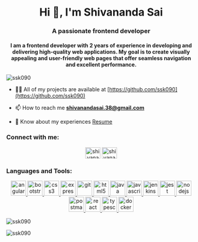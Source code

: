<h1 align="center">Hi 👋, I'm Shivananda Sai</h1>
<h3 align="center">A passionate frontend developer</h3>
<h4 align="center">I am a frontend developer with 2 years of experience in developing and delivering high-quality web applications. My goal is to create visually appealing and user-friendly web pages that offer seamless navigation and excellent performance.
</h4>

<p align="left"> <img src="https://komarev.com/ghpvc/?username=ssk090&label=Profile%20views&color=000000&style=flat" alt="ssk090" /> </p>

- 👨‍💻 All of my projects are available at [https://github.com/ssk090](https://github.com/ssk090)

- 📫 How to reach me **shivanandasai.38@gmail.com**

- 📄 Know about my experiences [Resume](https://drive.google.com/file/d/1kPDML7w1_qZIOwHObJfRqbRak5qd5xLz/view?usp=sharing)

<h3 align="left">Connect with me:</h3>
<p align="center">
<a href="https://twitter.com/shivananda_ssk" target="blank"><img align="center" src="https://upload.wikimedia.org/wikipedia/commons/thumb/4/4f/Twitter-logo.svg/2491px-Twitter-logo.svg.png" alt="shivananda_ssk" height="30" width="40" /></a>
<a href="https://linkedin.com/in/shivanandasai" target="blank"><img align="center" src="https://upload.wikimedia.org/wikipedia/commons/thumb/8/81/LinkedIn_icon.svg/2048px-LinkedIn_icon.svg.png" alt="shivanandasai" height="30" width="40" /></a>
</p>

<h3 align="left">Languages and Tools:</h3>
<p align="center"> <a href="https://angular.io" target="_blank" rel="noreferrer"> <img src="https://angular.io/assets/images/logos/angular/angular.svg" alt="angular" width="40" height="40"/> </a> <a href="https://getbootstrap.com" target="_blank" rel="noreferrer"> <img src="https://upload.wikimedia.org/wikipedia/commons/thumb/b/b2/Bootstrap_logo.svg/1280px-Bootstrap_logo.svg.png" alt="bootstrap" width="40" height="40"/> </a> <a href="https://www.w3schools.com/css/" target="_blank" rel="noreferrer"> <img src="https://upload.wikimedia.org/wikipedia/commons/thumb/d/d5/CSS3_logo_and_wordmark.svg/1200px-CSS3_logo_and_wordmark.svg.png" alt="css3" width="40" height="40"/> </a> <a href="https://expressjs.com" target="_blank" rel="noreferrer"> <img src="https://www.pngfind.com/pngs/m/136-1363736_express-js-icon-png-transparent-png.png" alt="express" width="40" height="40"/> </a> <a href="https://git-scm.com/" target="_blank" rel="noreferrer"> <img src="https://www.vectorlogo.zone/logos/git-scm/git-scm-icon.svg" alt="git" width="40" height="40"/> </a> <a href="https://www.w3.org/html/" target="_blank" rel="noreferrer"> <img src="https://upload.wikimedia.org/wikipedia/commons/thumb/6/61/HTML5_logo_and_wordmark.svg/2048px-HTML5_logo_and_wordmark.svg.png" alt="html5" width="40" height="40"/> </a> <a href="https://www.java.com" target="_blank" rel="noreferrer"> <img src="https://spng.pngfind.com/pngs/s/74-744402_java-logo-png-transparent-svg-vector-freebie-supply.png" alt="java" width="40" height="40"/> </a> <a href="https://developer.mozilla.org/en-US/docs/Web/JavaScript" target="_blank" rel="noreferrer"> <img src="https://cdn.worldvectorlogo.com/logos/logo-javascript.svg" alt="javascript" width="40" height="40"/> </a> <a href="https://www.jenkins.io" target="_blank" rel="noreferrer"> <img src="https://www.vectorlogo.zone/logos/jenkins/jenkins-icon.svg" alt="jenkins" width="40" height="40"/> </a> <a href="https://jestjs.io" target="_blank" rel="noreferrer"> <img src="https://www.vectorlogo.zone/logos/jestjsio/jestjsio-icon.svg" alt="jest" width="40" height="40"/> </a> <a href="https://nodejs.org" target="_blank" rel="noreferrer"> <img src="https://cdn.iconscout.com/icon/free/png-256/node-js-1174925.png" alt="nodejs" width="40" height="40"/> </a> <a href="https://postman.com" target="_blank" rel="noreferrer"> <img src="https://www.vectorlogo.zone/logos/getpostman/getpostman-icon.svg" alt="postman" width="40" height="40"/> </a> <a href="https://reactjs.org/" target="_blank" rel="noreferrer"> <img src="https://upload.wikimedia.org/wikipedia/commons/thumb/a/a7/React-icon.svg/2300px-React-icon.svg.png" alt="react" width="40" height="40"/> </a> <a href="https://www.typescriptlang.org/" target="_blank" rel="noreferrer"> <img src="https://upload.wikimedia.org/wikipedia/commons/thumb/4/4c/Typescript_logo_2020.svg/1024px-Typescript_logo_2020.svg.png" alt="typescript" width="40" height="40"/> </a> <a href="https://www.docker.com/" target="_blank" rel="noreferrer"> <img src="https://cdn-icons-png.flaticon.com/512/919/919853.png" alt="docker" width="40" height="40"/> </a></p>

<p><img align="center" src="https://github-readme-stats.vercel.app/api/top-langs?username=ssk090&show_icons=true&theme=dark&title_color=ffffff&text_color=ffffff&locale=en&layout=compact" alt="ssk090" /></p>

<p><img align="center" src="https://github-readme-streak-stats.herokuapp.com/?user=ssk090&theme=dark" alt="ssk090" /></p>
